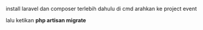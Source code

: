 install laravel dan composer terlebih dahulu
di cmd arahkan ke project event

lalu ketikan
<b>php artisan migrate</b>
